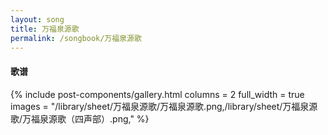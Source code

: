 ```yaml
---
layout: song
title: 万福泉源歌
permalink: /songbook/万福泉源歌
---
```


#### 歌谱

{% include post-components/gallery.html
    columns = 2
    full_width = true
    images = "/library/sheet/万福泉源歌/万福泉源歌.png,/library/sheet/万福泉源歌/万福泉源歌（四声部）.png,"
%}
